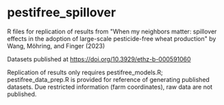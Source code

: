 # pestifree_spillover
R files for replication of results from "When my neighbors matter: spillover effects in the adoption of large-scale pesticide-free wheat production" by Wang, Möhring, and Finger (2023)

Datasets published at https://doi.org/10.3929/ethz-b-000591060  

Replication of results only requires pestifree_models.R; pestifree_data_prep.R is provided for reference of generating published datasets. Due restricted information (farm coordinates), raw data are not published.
